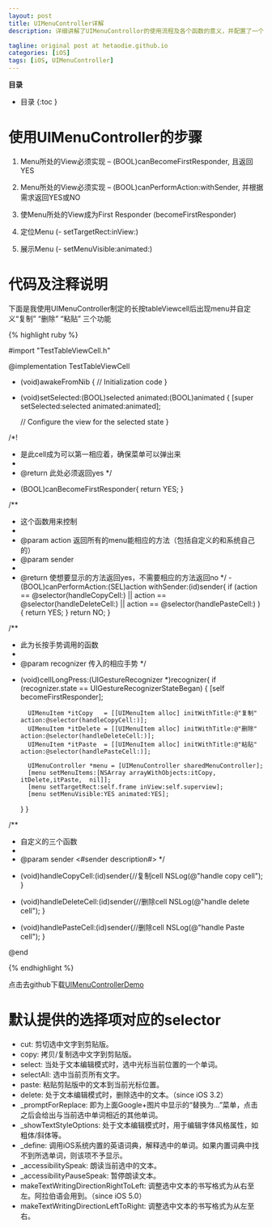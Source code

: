 ```yaml
---
layout: post
title: UIMenuController详解
description: 详细讲解了UIMenuControllor的使用流程及各个函数的意义，并配置了一个小demo。

tagline: original post at hetaodie.github.io
categories: [iOS]
tags: [iOS, UIMenuController]
---
```

**目录**

* 目录
 {:toc  }

# 使用UIMenuController的步骤

1. Menu所处的View必须实现 – (BOOL)canBecomeFirstResponder, 且返回YES

2. Menu所处的View必须实现 – (BOOL)canPerformAction:withSender, 并根据需求返回YES或NO

3. 使Menu所处的View成为First Responder (becomeFirstResponder)

4. 定位Menu (- setTargetRect:inView:)

5. 展示Menu (- setMenuVisible:animated:)


# 代码及注释说明

下面是我使用UIMenuController制定的长按tableViewcell后出现menu并自定义“复制” “删除” “粘贴” 三个功能

{% highlight ruby %}

#import "TestTableViewCell.h"

@implementation TestTableViewCell

- (void)awakeFromNib {
    // Initialization code
}

- (void)setSelected:(BOOL)selected animated:(BOOL)animated {
    [super setSelected:selected animated:animated];

    // Configure the view for the selected state
}


/*!
 *  是此cell成为可以第一相应着，确保菜单可以弹出来
 *
 *  @return 此处必须返回yes
 */
- (BOOL)canBecomeFirstResponder{
    return YES;
}


/**
 *  这个函数用来控制
 *
 *  @param action 返回所有的menu能相应的方法（包括自定义的和系统自己的）
 *  @param sender
 *
 *  @return 使想要显示的方法返回yes，不需要相应的方法返回no
 */
-(BOOL)canPerformAction:(SEL)action withSender:(id)sender{
    if (action == @selector(handleCopyCell:) || action == @selector(handleDeleteCell:) || action == @selector(handlePasteCell:) ) {
        return YES;
    }
    return NO;
}

/**
 *  此为长按手势调用的函数
 *
 *  @param recognizer 传入的相应手势
 */
- (void)cellLongPress:(UIGestureRecognizer *)recognizer{
    if (recognizer.state == UIGestureRecognizerStateBegan) {
        [self becomeFirstResponder];
        
        UIMenuItem *itCopy   = [[UIMenuItem alloc] initWithTitle:@"复制" action:@selector(handleCopyCell:)];
        UIMenuItem *itDelete = [[UIMenuItem alloc] initWithTitle:@"删除" action:@selector(handleDeleteCell:)];
        UIMenuItem *itPaste  = [[UIMenuItem alloc] initWithTitle:@"粘贴" action:@selector(handlePasteCell:)];
        
        UIMenuController *menu = [UIMenuController sharedMenuController];
        [menu setMenuItems:[NSArray arrayWithObjects:itCopy, itDelete,itPaste,  nil]];
        [menu setTargetRect:self.frame inView:self.superview];
        [menu setMenuVisible:YES animated:YES];
        
    }
}


/**
 *  自定义的三个函数
 *
 *  @param sender <#sender description#>
 */
- (void)handleCopyCell:(id)sender{//复制cell
    NSLog(@"handle copy cell");
}

- (void)handleDeleteCell:(id)sender{//删除cell
    NSLog(@"handle delete cell");
}

- (void)handlePasteCell:(id)sender{//删除cell
    NSLog(@"handle Paste cell");
}


@end


{% endhighlight %}

点击去github下载[UIMenuControllerDemo][1]


# 默认提供的选择项对应的selector

- cut: 剪切选中文字到剪贴版。
- copy: 拷贝/复制选中文字到剪贴版。
- select: 当处于文本编辑模式时，选中光标当前位置的一个单词。
- selectAll: 选中当前页所有文字。
- paste: 粘贴剪贴版中的文本到当前光标位置。
- delete: 处于文本编辑模式时，删除选中的文本。（since iOS 3.2）
- _promptForReplace: 即为上面Google+图片中显示的“替换为...”菜单，点击之后会给出与当前选中单词相近的其他单词。
- _showTextStyleOptions: 处于文本编辑模式时，用于编辑字体风格属性，如粗体/斜体等。
- _define: 调用iOS系统内置的英语词典，解释选中的单词。如果内置词典中找不到所选单词，则该项不予显示。
- _accessibilitySpeak: 朗读当前选中的文本。
- _accessibilityPauseSpeak: 暂停朗读文本。
- makeTextWritingDirectionRightToLeft: 调整选中文本的书写格式为从右至左。阿拉伯语会用到。（since iOS 5.0）
- makeTextWritingDirectionLeftToRight: 调整选中文本的书写格式为从左至右。


<!--本文所用的超链接-->

[1]:https://github.com/hetaodie/AVPlayerDemo